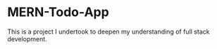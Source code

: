 # MERN-Todo-App
This is a project I undertook to deepen my understanding of full stack development.
